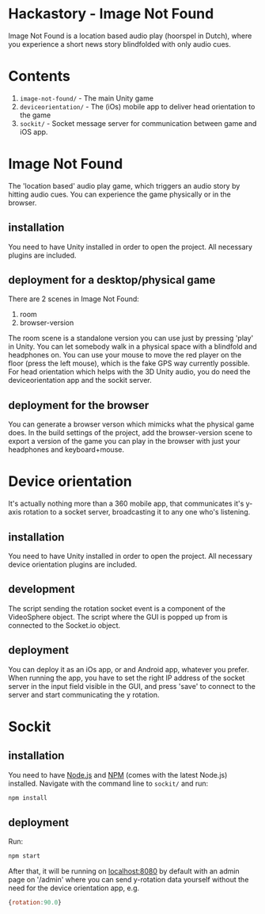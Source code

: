 # Hackastory - Image Not Found

Image Not Found is a location based audio play (hoorspel in Dutch), where you
experience a short news story blindfolded with only audio cues.

# Contents

1.  `image-not-found/` - The main Unity game
2.  `deviceorientation/` - The (iOs) mobile app to deliver head orientation to the game
3.  `sockit/` - Socket message server for communication between game and iOS app.

# Image Not Found
The 'location based' audio play game, which triggers an audio story by hitting audio
cues. You can experience the game physically or in the browser.

## installation
You need to have Unity installed in order to open the project. All necessary plugins 
are included.

## deployment for a desktop/physical game
There are 2 scenes in Image Not Found:

1.  room
2.  browser-version

The room scene is a standalone version you can use just by pressing 'play' in
Unity. You can let somebody walk in a physical space with a blindfold and headphones
on.
You can use your mouse to move the red player on the floor (press the left mouse), 
which is the fake GPS way currently possible. For head orientation which helps with the 3D
Unity audio, you do need the deviceorientation app and the sockit server.


## deployment for the browser
You can generate a browser verson which mimicks what the physical game does.
In the build settings of the project, add the browser-version scene to export a
version of the game you can play in the browser with just your headphones and
keyboard+mouse.



# Device orientation
It's actually nothing more than a 360 mobile app, that communicates it's y-axis 
rotation to a socket server, broadcasting it to any one who's listening.

## installation
You need to have Unity installed in order to open the project. All necessary device
orientation plugins are included.

## development
The script sending the rotation socket event is a component of the VideoSphere object.
The script where the GUI is popped up from is connected to the Socket.io object. 

## deployment
You can deploy it as an iOs app, or and Android app, whatever you prefer.
When running the app, you have to set the right IP address of the socket server
in the input field visible in the GUI, and press 'save' to connect to the server
and start communicating the y rotation.



# Sockit

## installation
You need to have [Node.js](https://nodejs.org/en/) and [NPM](https://github.com/npm/npm) 
(comes with the latest Node.js) installed. Navigate with the command line to `sockit/` 
and run:

```bash
npm install
```

## deployment

Run:

```bash
npm start
```

After that, it will be running on [localhost:8080](http://localhost:8080/admin)
by default with an admin page on '/admin' where you can send y-rotation data
yourself without the need for the device orientation app, e.g.

```javascript
{rotation:90.0}
```